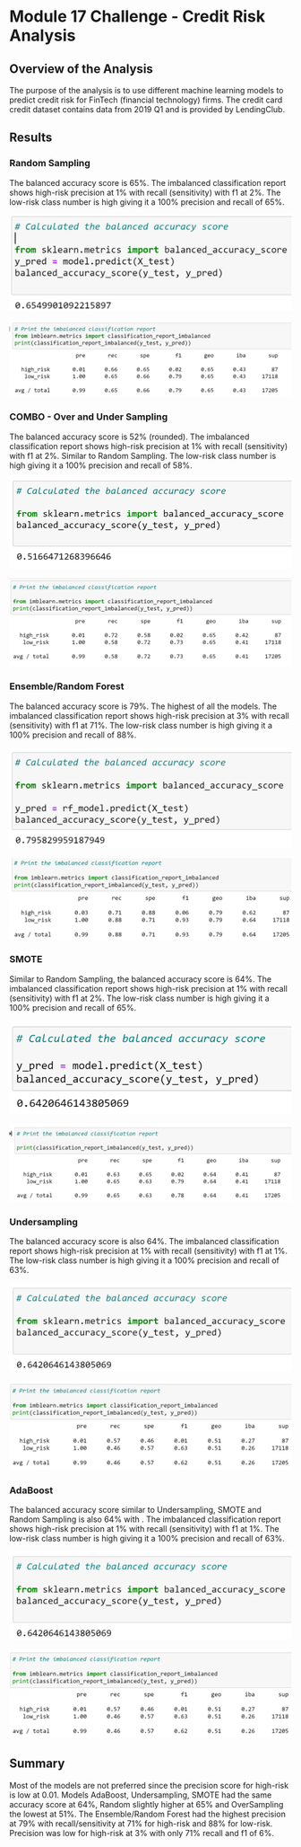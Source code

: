 # Module 17 Challenge - Credit Risk Analysis

## Overview of the Analysis

The purpose of the analysis is to use 
different machine learning models to predict credit risk for FinTech (financial technology) firms. The credit card credit dataset contains data from 2019 Q1 and is provided by LendingClub.

## Results

### Random Sampling

The balanced accuracy score is 65%.  The imbalanced classification report shows high-risk precision at 1% with recall (sensitivity) with f1 at 2%. The low-risk class number is high giving it a 100% precision and recall of 65%.

![RandomBalancedAccuracy](Resources/RandomBalancedAccuracy.png)

![RandomImbalancedClass](Resources/RandomImbalancedClass.png)


### COMBO - Over and Under Sampling

The balanced accuracy score is 52% (rounded).  The imbalanced classification report shows high-risk precision at 1% with recall (sensitivity) with f1 at 2%. Similar to Random Sampling. The low-risk class number is high giving it a 100% precision and recall of 58%.

![ComboBalancedAccuracy](Resources/ComboBalancedAccuracy.png)

![ComboImbalancedClass](Resources/ComboImbalancedClass.png)


### Ensemble/Random Forest

The balanced accuracy score is 79%. The highest of all the models. The imbalanced classification report shows high-risk precision at 3% with recall (sensitivity) with f1 at 71%. The low-risk class number is high giving it a 100% precision and recall of 88%.

![EnsembleBalancedAccuracy](Resources/EnsembleBalancedAccuracy.png)

![EnsembleImbalancedClass](Resources/EnsembleImbalancedClass.png)


### SMOTE

Similar to Random Sampling, the balanced accuracy score is 64%.  The imbalanced classification report shows high-risk precision at 1% with recall (sensitivity) with f1 at 2%. The low-risk class number is high giving it a 100% precision and recall of 65%.

![SMOTEBalancedAccuracy](Resources/SMOTEBalancedAccuracy.png)

![SMOTEImbalancedClass](Resources/SMOTEImbalancedClass.png)


### Undersampling

The balanced accuracy score is also 64%. The imbalanced classification report shows high-risk precision at 1% with recall (sensitivity) with f1 at 1%. The low-risk class number is high giving it a 100% precision and recall of 63%.

![UndersampleBalancedAccuracy](Resources/UndersampleBalancedAccuracy.png)

![UndersampleImbalancedClass](Resources/UndersampleImbalancedClass.png)


### AdaBoost

The balanced accuracy score similar to Undersampling, SMOTE and Random Sampling is also 64% with . The imbalanced classification report shows high-risk precision at 1% with recall (sensitivity) with f1 at 1%. The low-risk class number is high giving it a 100% precision and recall of 63%.

![AdaBoostBalancedAccuracy](Resources/UndersampleBalancedAccuracy.png)

![AdaBoostImbalancedClass](Resources/UndersampleImbalancedClass.png)


## Summary

Most of the models are not preferred since the precision score for high-risk is low at 0.01. Models AdaBoost, Undersampling, SMOTE had the same accuracy score at 64%, Random slightly higher at 65% and OverSampling the lowest at 51%. The Ensemble/Random Forest had the highest precision at 79% with recall/sensitivity at 71% for high-risk and 88% for low-risk. Precision was low for high-risk at 3% with only 71% recall and f1 of 6%. 

